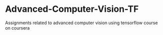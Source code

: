 # Advanced-Computer-Vision-TF
Assignments related to advanced computer vision using tensorflow course on coursera
